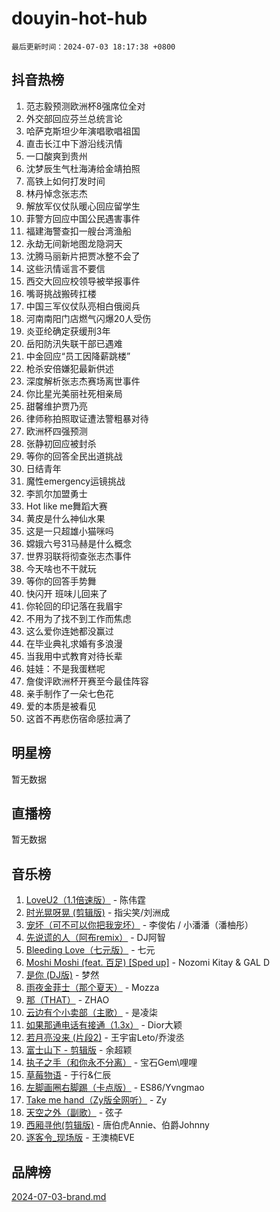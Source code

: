 # douyin-hot-hub

`最后更新时间：2024-07-03 18:17:38 +0800`

## 抖音热榜

1. 范志毅预测欧洲杯8强席位全对
1. 外交部回应芬兰总统言论
1. 哈萨克斯坦少年演唱歌唱祖国
1. 直击长江中下游沿线汛情
1. 一口酸爽到贵州
1. 沈梦辰生气杜海涛给金靖拍照
1. 高铁上如何打发时间
1. 林丹悼念张志杰
1. 解放军仪仗队暖心回应留学生
1. 菲警方回应中国公民遇害事件
1. 福建海警查扣一艘台湾渔船
1. 永劫无间新地图龙隐洞天
1. 沈腾马丽新片把贾冰整不会了
1. 这些汛情谣言不要信
1. 西交大回应校领导被举报事件
1. 嘴哥挑战搬砖扛楼
1. 中国三军仪仗队亮相白俄阅兵
1. 河南南阳门店燃气闪爆20人受伤
1. 炎亚纶确定获缓刑3年
1. 岳阳防汛失联干部已遇难
1. 中金回应“员工因降薪跳楼”
1. 枪杀安倍嫌犯最新供述
1. 深度解析张志杰赛场离世事件
1. 你比星光美丽社死相亲局
1. 甜馨维护贾乃亮
1. 律师称拍照取证遭法警粗暴对待
1. 欧洲杯四强预测
1. 张静初回应被封杀
1. 等你的回答全民出道挑战
1. 日结青年
1. 魔性emergency运镜挑战
1. 李凯尔加盟勇士
1. Hot like me舞蹈大赛
1. 黄皮是什么神仙水果
1. 这是一只超雄小猫咪吗
1. 嫦娥六号31马赫是什么概念
1. 世界羽联将彻查张志杰事件
1. 今天啥也不干就玩
1. 等你的回答手势舞
1. 快闪开 班味儿回来了
1. 你轮回的印记落在我眉宇
1. 不用为了找不到工作而焦虑
1. 这么爱你连她都没赢过
1. 在毕业典礼求婚有多浪漫
1. 当我用中式教育对待长辈
1. 娃娃：不是我蛋糕呢
1. 詹俊评欧洲杯开赛至今最佳阵容
1. 亲手制作了一朵七色花
1. 爱的本质是被看见
1. 这首不再悲伤宿命感拉满了

## 明星榜

暂无数据

## 直播榜

暂无数据

## 音乐榜

1. [LoveU2（1.1倍速版）](https://sf3-cdn-tos.douyinstatic.com/obj/tos-cn-ve-2774/oQMeDffLaEmgMwgCOEMAFCI6INzoFPgWdD0rsa) - 陈伟霆
1. [时光晃呀晃 (剪辑版)](https://sf5-hl-cdn-tos.douyinstatic.com/obj/tos-cn-ve-2774/o8ACeQem3gwI1x3GIYGAfKG0LJebKFRJDwRwyW) - 指尖笑/刘洲成
1. [宠坏（可不可以你把我宠坏）](https://sf5-hl-cdn-tos.douyinstatic.com/obj/tos-cn-ve-2774/ocWI8ft2gd0rAfXKzvKGeMQM6fVLTLfA8UJzwl) - 李俊佑 / 小潘潘（潘柚彤）
1. [先说谎的人（阿布remix）](https://sf3-cdn-tos.douyinstatic.com/obj/tos-cn-ve-2774/owQtOFmAzBgxBKDOYfeCTQTgE9cDORrOQqmCZy) - DJ阿智
1. [Bleeding Love（七元版）](https://sf5-hl-cdn-tos.douyinstatic.com/obj/tos-cn-ve-2774/oEgC9eZFHQ1MfSRnrfkzFp8AayDWqAQMABBgUs) - 七元
1. [Moshi Moshi (feat. 百足) [Sped up]](https://sf3-cdn-tos.douyinstatic.com/obj/tos-cn-ve-2774/ocCPFQcXJLeroaIdQLIGAoeeYM3OAUYGDguHXz) - Nozomi Kitay & GAL D
1. [是你 (DJ版)](https://sf5-hl-cdn-tos.douyinstatic.com/obj/tos-cn-ve-2774/1ec766e572b34c42853ce6315d426850) - 梦然
1. [雨夜金菲士（那个夏天）](https://sf5-hl-cdn-tos.douyinstatic.com/obj/tos-cn-ve-2774/osPmPLDWQBBE2Z6bftCgYwkFaF4pEYEneXaZQs) - Mozza
1. [那（THAT）](https://sf3-cdn-tos.douyinstatic.com/obj/tos-cn-ve-2774/oIIWGeBZCnlGx9tl0gFlCfwlQbj7QWAD8HYAGg) - ZHAO
1. [云边有个小卖部（主歌）](https://sf5-hl-cdn-tos.douyinstatic.com/obj/tos-cn-ve-2774/okvgzOZylLA4WYUHkAhpy5DrCiqAmBjiMIkJp) - 是凌柒
1. [如果那通电话有接通（1.3x）](https://sf5-hl-cdn-tos.douyinstatic.com/obj/tos-cn-ve-2774/ocJeJKhUhAJG8EYZiEFfGFAPkD3beMQ5mwDv1e) - Dior大颖
1. [若月亮没来 (片段2)](https://sf5-hl-cdn-tos.douyinstatic.com/obj/tos-cn-ve-2774/ocQavLLjkCOeDxGyYeIMGgNAIwJ0QXE1Ve3Fzv) - 王宇宙Leto/乔浚丞
1. [富士山下 - 剪辑版](https://sf5-hl-cdn-tos.douyinstatic.com/obj/tos-cn-ve-2774/o4QGmeUZhQXvtC5BDkogeQni8WbdCBUJEYI12v) - 余超颖
1. [执子之手（和你永不分离）](https://sf5-hl-cdn-tos.douyinstatic.com/obj/tos-cn-ve-2774/oU4mUWISThYfqtA61VOl8PAQGeK2LGGQfFCZfY) - 宝石Gem\哩哩
1. [草莓物语](https://sf3-cdn-tos.douyinstatic.com/obj/tos-cn-ve-2774/okynhJ7jEAIIZBfsLgYMEI8QC3WbQNN66RKzhT) - 于行&仁辰
1. [左脚画圈右脚踢（卡点版）](https://sf6-cdn-tos.douyinstatic.com/obj/tos-cn-ve-2774/oAoAIr8BJv8B7W4CEBMsaSfDWrAiF4izwIDMJg) - ES86/Yvngmao
1. [Take me hand（Zy版全网听）](https://sf3-cdn-tos.douyinstatic.com/obj/tos-cn-ve-2774/owyUoUuVpA1I7BiszAYMSqbGseWQw8P7Ea2BiR) - Zy
1. [天空之外（副歌）](https://sf5-hl-cdn-tos.douyinstatic.com/obj/tos-cn-ve-2774/oAYn0BTp8jS8iSyZSHMUWAikyvAWI1c7aiJTr) - 弦子
1. [西厢寻他(剪辑版)](https://sf5-hl-cdn-tos.douyinstatic.com/obj/tos-cn-ve-2774/oUsAVfAQKlRNxEv5qxvIB8o5qmIWUcXbzJKJhw) - 唐伯虎Annie、伯爵Johnny
1. [逐客令_现场版](https://sf3-cdn-tos.douyinstatic.com/obj/tos-cn-ve-2774/okjvqFftEMAIgLPvI8f4MT5CZVyxmDQdBOwjBv) - 王澳楠EVE

## 品牌榜

[2024-07-03-brand.md](2024-07-03-brand.md)
